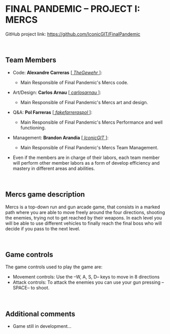 # FINAL PANDEMIC – PROJECT I: MERCS

GitHub project link: https://github.com/IconicGIT/FinalPandemic

<p>&nbsp;</p>

## Team Members

- Code: **Alexandre Carreras** [[ _TheGewehr_ ](https://github.com/TheGewehr)]:
  - Main Responsible of Final Pandemic's Mercs code.

- Art/Design: **Carlos Arnau** [[ _carlosarnau_ ](https://github.com/carlosarnau)]:
  - Main Responsible of Final Pandemic's Mercs art and design.

- Q&A: **Pol Farreras** [[ _fakefarreraspol_ ](https://github.com/fakefarreraspol)]:
  - Main Responsible of Final Pandemic's Mercs Performance and well functioning.

- Management: **Brandon Arandia** [[ _IconicGIT_ ](https://github.com/IconicGIT)]:
  - Main Responsible of Final Pandemic's Mercs Team Management.

+ Even if the members are in charge of their labors, each team member will perform other member labors as a form of develop efficiency and mastery in different areas and abilities.

<p>&nbsp;</p>

## Mercs game description

Mercs is a top-down run and gun arcade game, that consists in a marked path where you are able to move freely around the four directions, shooting the enemies, trying not to get reached by their weapons. In each level you will be able to use different vehicles to finally reach the final boss who will decide if you pass to the next level.

<p>&nbsp;</p>

## Game controls

The game controls used to play the game are:
- Movement controls: Use the –W, A, S, D– keys to move in 8 directions
- Attack controls: To attack the enemies you can use your gun pressing –SPACE– to shoot.

<p>&nbsp;</p>

## Additional comments

- Game still in development...

